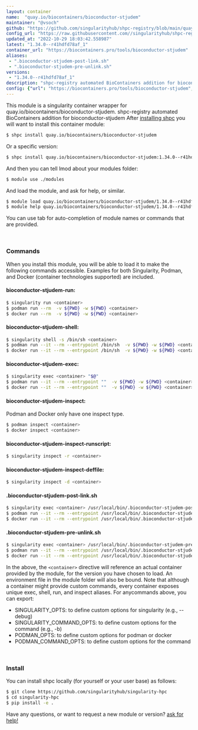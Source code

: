 ```yaml
---
layout: container
name:  "quay.io/biocontainers/bioconductor-stjudem"
maintainer: "@vsoch"
github: "https://github.com/singularityhub/shpc-registry/blob/main/quay.io/biocontainers/bioconductor-stjudem/container.yaml"
config_url: "https://raw.githubusercontent.com//singularityhub/shpc-registry/main/quay.io/biocontainers/bioconductor-stjudem/container.yaml"
updated_at: "2022-10-29 18:03:42.558987"
latest: "1.34.0--r41hdfd78af_1"
container_url: "https://biocontainers.pro/tools/bioconductor-stjudem"
aliases:
 - ".bioconductor-stjudem-post-link.sh"
 - ".bioconductor-stjudem-pre-unlink.sh"
versions:
 - "1.34.0--r41hdfd78af_1"
description: "shpc-registry automated BioContainers addition for bioconductor-stjudem"
config: {"url": "https://biocontainers.pro/tools/bioconductor-stjudem", "maintainer": "@vsoch", "description": "shpc-registry automated BioContainers addition for bioconductor-stjudem", "latest": {"1.34.0--r41hdfd78af_1": "sha256:8b5cf4cdc102b992f320f1808289f6250dde3ab3788babf066b3528adb8889d3"}, "tags": {"1.34.0--r41hdfd78af_1": "sha256:8b5cf4cdc102b992f320f1808289f6250dde3ab3788babf066b3528adb8889d3"}, "docker": "quay.io/biocontainers/bioconductor-stjudem", "aliases": {".bioconductor-stjudem-post-link.sh": "/usr/local/bin/.bioconductor-stjudem-post-link.sh", ".bioconductor-stjudem-pre-unlink.sh": "/usr/local/bin/.bioconductor-stjudem-pre-unlink.sh"}}
---
```


This module is a singularity container wrapper for quay.io/biocontainers/bioconductor-stjudem.
shpc-registry automated BioContainers addition for bioconductor-stjudem
After [installing shpc](#install) you will want to install this container module:


```bash
$ shpc install quay.io/biocontainers/bioconductor-stjudem
```

Or a specific version:

```bash
$ shpc install quay.io/biocontainers/bioconductor-stjudem:1.34.0--r41hdfd78af_1
```

And then you can tell lmod about your modules folder:

```bash
$ module use ./modules
```

And load the module, and ask for help, or similar.

```bash
$ module load quay.io/biocontainers/bioconductor-stjudem/1.34.0--r41hdfd78af_1
$ module help quay.io/biocontainers/bioconductor-stjudem/1.34.0--r41hdfd78af_1
```

You can use tab for auto-completion of module names or commands that are provided.

<br>

### Commands

When you install this module, you will be able to load it to make the following commands accessible.
Examples for both Singularity, Podman, and Docker (container technologies supported) are included.

#### bioconductor-stjudem-run:

```bash
$ singularity run <container>
$ podman run --rm  -v ${PWD} -w ${PWD} <container>
$ docker run --rm  -v ${PWD} -w ${PWD} <container>
```

#### bioconductor-stjudem-shell:

```bash
$ singularity shell -s /bin/sh <container>
$ podman run --it --rm --entrypoint /bin/sh  -v ${PWD} -w ${PWD} <container>
$ docker run --it --rm --entrypoint /bin/sh  -v ${PWD} -w ${PWD} <container>
```

#### bioconductor-stjudem-exec:

```bash
$ singularity exec <container> "$@"
$ podman run --it --rm --entrypoint ""  -v ${PWD} -w ${PWD} <container> "$@"
$ docker run --it --rm --entrypoint ""  -v ${PWD} -w ${PWD} <container> "$@"
```

#### bioconductor-stjudem-inspect:

Podman and Docker only have one inspect type.

```bash
$ podman inspect <container>
$ docker inspect <container>
```

#### bioconductor-stjudem-inspect-runscript:

```bash
$ singularity inspect -r <container>
```

#### bioconductor-stjudem-inspect-deffile:

```bash
$ singularity inspect -d <container>
```


#### .bioconductor-stjudem-post-link.sh

```bash
$ singularity exec <container> /usr/local/bin/.bioconductor-stjudem-post-link.sh
$ podman run --it --rm --entrypoint /usr/local/bin/.bioconductor-stjudem-post-link.sh   -v ${PWD} -w ${PWD} <container> -c " $@"
$ docker run --it --rm --entrypoint /usr/local/bin/.bioconductor-stjudem-post-link.sh   -v ${PWD} -w ${PWD} <container> -c " $@"
```


#### .bioconductor-stjudem-pre-unlink.sh

```bash
$ singularity exec <container> /usr/local/bin/.bioconductor-stjudem-pre-unlink.sh
$ podman run --it --rm --entrypoint /usr/local/bin/.bioconductor-stjudem-pre-unlink.sh   -v ${PWD} -w ${PWD} <container> -c " $@"
$ docker run --it --rm --entrypoint /usr/local/bin/.bioconductor-stjudem-pre-unlink.sh   -v ${PWD} -w ${PWD} <container> -c " $@"
```



In the above, the `<container>` directive will reference an actual container provided
by the module, for the version you have chosen to load. An environment file in the
module folder will also be bound. Note that although a container
might provide custom commands, every container exposes unique exec, shell, run, and
inspect aliases. For anycommands above, you can export:

 - SINGULARITY_OPTS: to define custom options for singularity (e.g., --debug)
 - SINGULARITY_COMMAND_OPTS: to define custom options for the command (e.g., -b)
 - PODMAN_OPTS: to define custom options for podman or docker
 - PODMAN_COMMAND_OPTS: to define custom options for the command

<br>

### Install

You can install shpc locally (for yourself or your user base) as follows:

```bash
$ git clone https://github.com/singularityhub/singularity-hpc
$ cd singularity-hpc
$ pip install -e .
```

Have any questions, or want to request a new module or version? [ask for help!](https://github.com/singularityhub/singularity-hpc/issues)